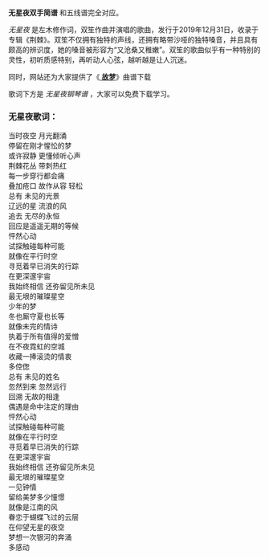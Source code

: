 

**无星夜双手简谱** 和五线谱完全对应。

_无星夜_
是左木修作词，双笙作曲并演唱的歌曲，发行于2019年12月31日，收录于专辑《荆棘》。双笙不仅拥有独特的声线，还拥有略带沙哑的独特嗓音，并且具有颇高的辨识度，她的嗓音被形容为“又沧桑又稚嫩”。双笙的歌曲似乎有一种特别的灵性，初听质感特别，再听动人心弦，越听越是让人沉迷。

同时，网站还为大家提供了《[ **故梦**](Music-8283-故梦-双笙.html "故梦")》曲谱下载

歌词下方是 _无星夜钢琴谱_ ，大家可以免费下载学习。

### 无星夜歌词：

当时夜空 月光翻涌  
停留在刚才惺忪的梦  
或许寂静 更懂倾听心声  
荆棘花丛 带刺热红  
每一步穿行都会痛  
叠加疮口 故作从容 轻松  
总有 未见的光景  
辽远的星 流浪的风  
追去 无尽的永恒  
回应是遥遥无期的等候  
怦然心动  
试探触碰每种可能  
就像在平行时空  
寻觅着早已消失的行踪  
在更深邃宇宙  
我始终相信 还弥留见所未见  
最无垠的璀璨星空  
少年的梦  
冬也厮守夏也长等  
就像未完的情诗  
执着于所有值得的爱憎  
在不夜霓虹的空城  
收藏一捧滚烫的情衷  
多倥偬  
总有 未见的姓名  
忽然到来 忽然远行  
回溯 无故的相逢  
偶遇是命中注定的理由  
怦然心动  
试探触碰每种可能  
就像在平行时空  
寻觅着早已消失的行踪  
在更深邃宇宙  
我始终相信 还弥留见所未见  
最无垠的璀璨星空  
一见钟情  
留给美梦多少憧憬  
就像是江南的风  
眷恋于蝴蝶飞过的云层  
在仰望无星的夜空  
梦想一次银河的奔涌  
多感动


